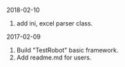 2018-02-10

1. add ini, excel parser class.

2017-02-09

1. Build "TestRobot" basic framework.
2. Add readme.md for users.